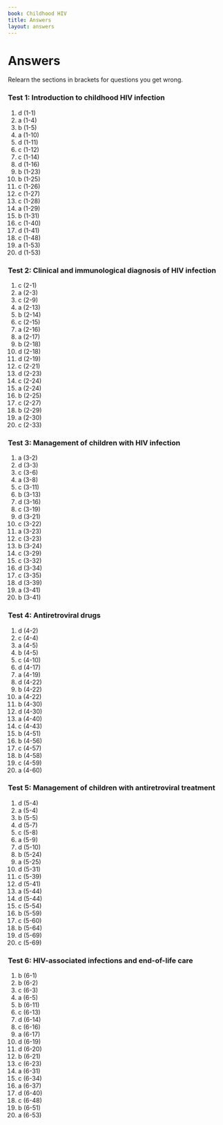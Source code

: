 ```yaml
---
book: Childhood HIV
title: Answers
layout: answers
---
```


# Answers

Relearn the sections in brackets for questions you get wrong.

### Test 1: Introduction to childhood HIV infection

1.	d	(1-1)
2.	a	(1-4)
3.	b	(1-5)
4.	a	(1-10)
5.	d	(1-11)
6.	c	(1-12)
7.	c	(1-14)
8.	d	(1-16)
9.	b	(1-23)
10.	b	(1-25)
11.	c	(1-26)
12.	c	(1-27)
13.	c	(1-28)
14.	a	(1-29)
15.	b	(1-31)
16.	c	(1-40)
17.	d	(1-41)
18.	c	(1-48)
19.	a	(1-53)
20.	d	(1-53)

### Test 2: Clinical and immunological diagnosis of HIV infection

1.	c	(2-1)
2.	a	(2-3)
3.	c	(2-9)
4.	a	(2-13)
5.	b	(2-14)
6.	c	(2-15)
7.	a	(2-16)
8.	a	(2-17)
9.	b	(2-18)
10.	d	(2-18)
11.	d	(2-19)
12.	c	(2-21)
13.	d	(2-23)
14.	c	(2-24)
15.	a	(2-24)
16.	b	(2-25)
17.	c	(2-27)
18.	b	(2-29)
19.	a	(2-30)
20.	c	(2-33)

### Test 3: Management of children with HIV infection

1.	a	(3-2)
2.	d	(3-3)
3.	c	(3-6)
4.	a	(3-8)
5.	c	(3-11)
6.	b	(3-13)
7.	d	(3-16)
8.	c	(3-19)
9.	d	(3-21)
10.	c	(3-22)
11.	a	(3-23)
12.	c	(3-23)
13.	b	(3-24)
14.	c	(3-29)
15.	c	(3-32)
16.	d	(3-34)
17.	c	(3-35)
18.	d	(3-39)
19.	a	(3-41)
20.	b	(3-41)

### Test 4: Antiretroviral drugs

1.	d	(4-2)
2.	c	(4-4)
3.	a	(4-5)
4.	b	(4-5)
5.	c	(4-10)
6.	d	(4-17)
7.	a	(4-19)
8.	d	(4-22)
9.	b	(4-22)
10.	a	(4-22)
11.	b	(4-30)
12.	d	(4-30)
13.	a	(4-40)
14.	c	(4-43)
15.	b	(4-51)
16.	b	(4-56)
17.	c	(4-57)
18.	b	(4-58)
19.	c	(4-59)
20.	a	(4-60)

### Test 5: Management of children with antiretroviral treatment

1.	d	(5-4)
2.	a	(5-4)
3.	b	(5-5)
4.	d	(5-7)
5.	c	(5-8)
6.	a	(5-9)
7.	d	(5-10)
8.	b	(5-24)
9.	a	(5-25)
10.	d	(5-31)
11.	c	(5-39)
12.	d	(5-41)
13.	a	(5-44)
14.	d	(5-44)
15.	c	(5-54)
16.	b	(5-59)
17.	c	(5-60)
18.	b	(5-64)
19.	d	(5-69)
20.	c	(5-69)

### Test 6: HIV-associated infections and end-of-life care

1.	b	(6-1)
2.	b	(6-2)
3.	c	(6-3)
4.	a	(6-5)
5.	b	(6-11)
6.	c	(6-13)
7.	d	(6-14)
8.	c	(6-16)
9.	a	(6-17)
10.	d	(6-19)
11.	d	(6-20)
12.	b	(6-21)
13.	c	(6-23)
14.	a	(6-31)
15.	c	(6-34)
16.	a	(6-37)
17.	d	(6-40)
18.	c	(6-48)
19.	b	(6-51)
20.	a	(6-53)